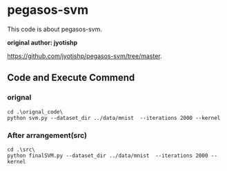 # pegasos-svm
This code is about pegasos-svm.

**original author: jyotishp**

https://github.com/jyotishp/pegasos-svm/tree/master.

## Code and Execute Commend
### orignal
```
cd .\orignal_code\ 
python svm.py --dataset_dir ../data/mnist  --iterations 2000 --kernel
```
### After arrangement(src)
```
cd .\src\ 
python finalSVM.py --dataset_dir ../data/mnist  --iterations 2000 --kernel
```
